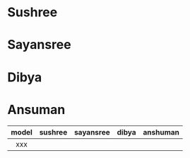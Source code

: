 # Sushree

# Sayansree

# Dibya

# Ansuman


model | sushree | sayansree | dibya | anshuman
:---: |---------|-----------|-------|----------
xxx | | | | 
